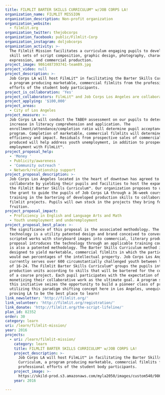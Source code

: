 ```yaml
---
title: FILMLIT BARTER SKILLS CURRICULUM™ w/JOB CORPS LA!
organization_name: FILMLIT MISSION
organization_description: Non-profit organization
organization_website:
  - filmlit.org
organization_twitter: thejobcorps
organization_facebook: public/Filmlit-Corp
organization_instagram: doljobcorps
organization_activity: >-
  The Filmlit Mission facilitates a curriculum engaging pupils to develop in the
  skill sets of script composition, graphic design, photography, character
  expression, and commercial production.
project_image: 9861487393741-team89.jpg
project_video: null
project_description: >-
  Job Corps LA will host FilmLit™ in facilitating the Barter Skills Curriculum,
  a program producing marketable, commercial filmlits from the professional
  efforts of the student body participants.
project_is_collaboration: 'Yes'
project_collaborators: FilmLit™ and Job Corps Los Angeles are collaborating.
project_applying: '$100,000'
project_areas:
  - City of Los Angeles
project_measure: >-
  Job Corps LA will conduct the TABE® assessment on our pupils to determine
  increase in literacy comprehension and application. The
  enrollment/attendance/completion ratio will determine pupil acceptance of the
  program. Completion of marketable, commercial filmlits will determine course
  efficiency and impact. Residuals from prospective sales of commercial filmlits
  produced will help address youth unemployment, in addition to prospective
  employment with FilmLit™.
project_proposal_help:
  - 'Money '
  - Publicity/awareness
  - 'Community outreach '
  - Network/relationship support
project_proposal_description: >-
  Job Corps Los Angeles located in the heart of downtown has agreed to
  collaborate by yielding their pupils and facilities to host the expansion of
  the Filmlit Barter Skills Curriculum™. Our organization proposes to utilize
  the grant to guide the pupils of Job Corps LA through a 36-week course,
  training in the bartering of developed production skills to collaborate on
  filmlit projects. Pupils will own stock in the projects they bring forth to
  fruition.
project_proposal_impact:
  - Proficiency in English and Language Arts and Math
  - Youth unemployment and underemployment
project_proposal_best_place: >-
  The significance of this proposal is the associated methodology. The FilmLit™
  technology is a utility patented design and brand conceived to convert
  scripted works with storyboard images into commercial, literary products. The
  proposal introduces the technology through an applicable training course that
  is also a patented methodology. The Barter Skills Curriculum method is
  designed to yield marketable, commercial filmlits in which the participants
  would own percentages of the intellectual property. Job Corps Los Angeles
  currently serves over 600 circumstantially challenged youth between the ages
  of 16-24. The Filmlit Barter Skills Curriculum™ groups the pupils into
  production units according to skills that will be bartered for the completion
  of a course project. Each pupil participates with the expectation of
  monetizing their collaborative work as the ultimate goal. A program such as
  this initiative seizes the opportunity to build a pioneer class of producers
  utilizing this paradigm shifting concept here in Los Angeles, unequivocally
  proving LA to be the best place to learn!
link_newsletter: 'http://filmlit.org/'
link_volunteer: 'http://filmlit.org/registration/'
link_donate: 'http://filmlit.org/the-script-lifeline/'
plan_id: 82352
order: 30
category: learn
uri: /learn/filmlit-mission/
year: 2016
projects:
  - uri: /learn/filmlit-mission/
    category: learn
    title: FILMLIT BARTER SKILLS CURRICULUM™ w/JOB CORPS LA!
    project_description: >-
      Job Corps LA will host FilmLit™ in facilitating the Barter Skills
      Curriculum, a program producing marketable, commercial filmlits from the
      professional efforts of the student body participants.
    project_image: >-
      https://skild-prod.s3.amazonaws.com/myla2050/images/custom540/9861487393741-team89.jpg
    year: 2016

---
```

